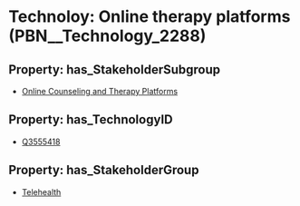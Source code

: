 # Technoloy: __Online therapy platforms__ (PBN__Technology_2288)

## Property: has_StakeholderSubgroup

* [Online Counseling and Therapy Platforms](PBN__TechSubgroup_65)

## Property: has_TechnologyID

* [Q3555418](Q3555418)

## Property: has_StakeholderGroup

* [Telehealth](PBN__TechGroup_3)

